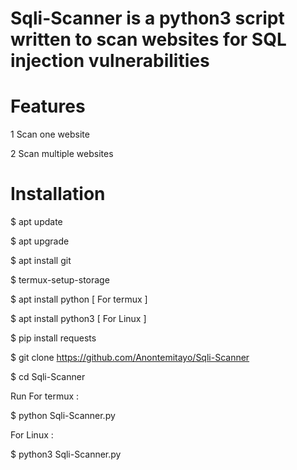 # Sqli-Scanner is a python3 script written to scan websites for SQL injection vulnerabilities  


# Features 

1 Scan one website  

2 Scan multiple websites  


# Installation 


$ apt update  

$ apt upgrade 

 $ apt install git  

$ termux-setup-storage  

$ apt install python [ For termux ]  

$ apt install python3 [ For Linux ]  

$ pip install requests  

$ git clone https://github.com/Anontemitayo/Sqli-Scanner  

$ cd Sqli-Scanner 

Run For termux : 

$ python Sqli-Scanner.py  

For Linux :  

$ python3 Sqli-Scanner.py
